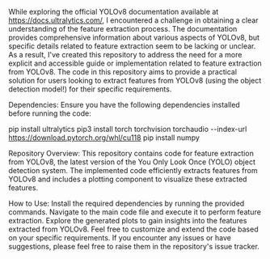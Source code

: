 While exploring the official YOLOv8 documentation available at https://docs.ultralytics.com/, I encountered a challenge in obtaining a clear understanding of the feature extraction process. The documentation provides comprehensive information about various aspects of YOLOv8, but specific details related to feature extraction seem to be lacking or unclear. As a result, I've created this repository to address the need for a more explicit and accessible guide or implementation related to feature extraction from YOLOv8. The code in this repository aims to provide a practical solution for users looking to extract features from YOLOv8 (using the object detection model!) for their specific requirements.

Dependencies:
Ensure you have the following dependencies installed before running the code:


pip install ultralytics
pip3 install torch torchvision torchaudio --index-url https://download.pytorch.org/whl/cu118
pip install numpy



Repository Overview:
This repository contains code for feature extraction from YOLOv8, the latest version of the You Only Look Once (YOLO) object detection system. The implemented code efficiently extracts features from YOLOv8 and includes a plotting component to visualize these extracted features.

How to Use:
Install the required dependencies by running the provided commands.
Navigate to the main code file and execute it to perform feature extraction.
Explore the generated plots to gain insights into the features extracted from YOLOv8.
Feel free to customize and extend the code based on your specific requirements. If you encounter any issues or have suggestions, please feel free to raise them in the repository's issue tracker.
